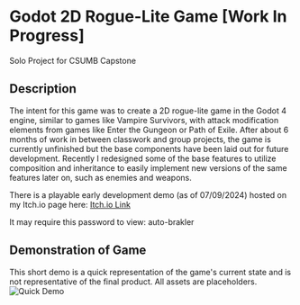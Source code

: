 # Godot 2D Rogue-Lite Game [Work In Progress]

Solo Project for CSUMB Capstone

## Description
The intent for this game was to create a 2D rogue-lite game in the Godot 4 engine, similar to games like Vampire Survivors, with attack modification elements from games like Enter the Gungeon or Path of Exile.
After about 6 months of work in between classwork and group projects, the game is currently unfinished but the base components have been laid out for future development. 
Recently I redesigned some of the base features to utilize composition and inheritance to easily implement new versions of the same features later on, such as enemies and weapons. 


There is a playable early development demo (as of 07/09/2024) hosted on my Itch.io page here:
[Itch.io Link](https://brak145.itch.io/outofmana)

It may require this password to view: auto-brakler

## Demonstration of Game
This short demo is a quick representation of the game's current state and is not representative of the final product. All assets are placeholders.
![Quick Demo](Demo.gif)

